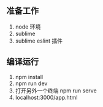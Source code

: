 ## 准备工作
1. node 环境
2. sublime 
3. sublime eslint 插件

## 编译运行
1. npm install
2. npm run dev 
3. 打开另外一个终端 npm run serve
4. localhost:3000/app.html